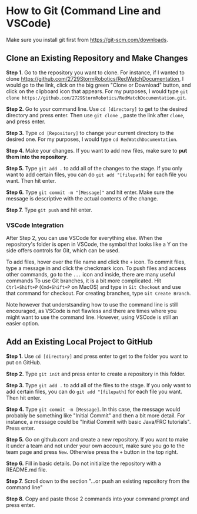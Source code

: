 # How to Git (Command Line and VSCode)

Make sure you install git first from https://git-scm.com/downloads.

## Clone an Existing Repository and Make Changes

**Step 1.** Go to the repository you want to clone. For instance, if I wanted to clone 
<https://github.com/2729StormRobotics/RedWatchDocumentation>, I would go to the link, click on the big green "Clone or Download"
button, and click on the clipboard icon that appears. For my purposes, I would type `git clone https://github.com/2729StormRobotics/RedWatchDocumentation.git`.

**Step 2.** Go to your command line. Use `cd [directory]` to get to the desired directory and press enter. Then use `git clone `, paste the link after `clone`, and press enter.

**Step 3.** Type `cd [Repository]` to change your current directory to the desired one. For my purposes, I would type `cd RedWatchDocumentation`.

**Step 4.** Make your changes. If you want to add new files, make sure to **put them into the repository**.

**Step 5.** Type `git add .` to add all of the changes to the stage. If you only want to add certain files, you can do `git add "[filepath]` for each file you want. Then hit enter.

**Step 6.** Type `git commit -m "[Message]"` and hit enter. Make sure the message is descriptive with the actual contents of the change.

**Step 7.** Type `git push` and hit enter.

### VSCode Integration

After Step 2, you can use VSCode for everything else. When the repository's folder is open in VSCode, the symbol that looks like a Y on the side offers controls for Git, which can be used.

To add files, hover over the file name and click the `+` icon.
To commit files, type a message in and click the checkmark icon.
To push files and access other commands, go to the `...` icon and inside, there are many useful commands
To use Git branches, it is a bit more complicated. Hit `Ctrl+Shift+P` (`Cmd+Shift+P` on MacOS) and type in `Git Checkout` and use that command for checkout. For creating branches, type `Git Create Branch`.

Note however that understsanding how to use the command line is still encouraged, as VSCode is not flawless and there are times where you might want to use the command line. However, using VSCode is still an easier option.

## Add an Existing Local Project to GitHub

**Step 1.** Use `cd [directory]` and press enter to get to the folder you want to put on GitHub.

**Step 2.** Type `git init` and press enter to create a repository in this folder.

**Step 3.** Type `git add .` to add all of the files to the stage. If you only want to add certain files, you can do `git add "[filepath]` for each file you want. Then hit enter.

**Step 4.** Type `git commit -m [Message]`. In this case, the message would probably be something like "Initial Commit" and then a bit more detail. For instance, a message could be "Initial Commit with basic Java/FRC tutorials". Press enter.

**Step 5.** Go on github.com and create a new repository. If you want to make it under a team and not under your own account, make sure you go to the team page and press `New`. Otherwise press the `+` button in the top right.

**Step 6.** Fill in basic details. Do not initialize the repository with a README.md file.

**Step 7.** Scroll down to the section "…or push an existing repository from the command line"

**Step 8.** Copy and paste those 2 commands into your command prompt and press enter.


